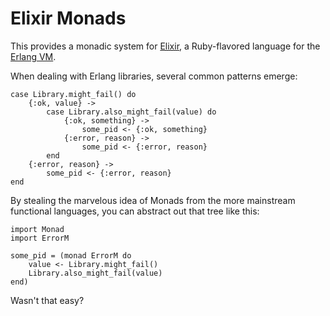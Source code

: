 # Elixir Monads

This provides a monadic system for [Elixir][elixir], a Ruby-flavored
language for the [Erlang VM][erlang].

[elixir]: http://elixir-lang.org/
[erlang]: http://www.erlang.org/

When dealing with Erlang libraries, several common patterns emerge:

    case Library.might_fail() do
        {:ok, value} ->
            case Library.also_might_fail(value) do
                {:ok, something} ->
                    some_pid <- {:ok, something}
                {:error, reason} ->
                    some_pid <- {:error, reason}
            end
        {:error, reason} ->
            some_pid <- {:error, reason}
    end

By stealing the marvelous idea of Monads from the more mainstream
functional languages, you can abstract out that tree like this:

    import Monad
    import ErrorM

    some_pid = (monad ErrorM do
        value <- Library.might_fail()
        Library.also_might_fail(value)
    end)

Wasn't that easy?
